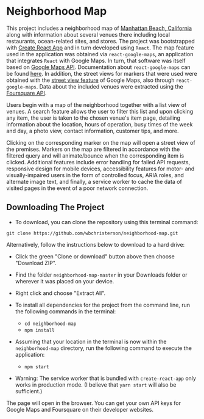 # Neighborhood Map

This project includes a neighborhood map of [Manhattan Beach, California](http://www.citymb.info/) along with information about several venues there including local restaurants, ocean-related sites, and stores. The project was bootstrapped with [Create React App](https://github.com/facebookincubator/create-react-app) and in turn developed using `React`. The map feature used in the application was obtained via `react-google-maps`, an application that integrates `React` with Google Maps. In turn, that software was itself based on [Google Maps API](https://developers.google.com/maps/). Documentation about `react-google-maps` can be found [here](https://github.com/tomchentw/react-google-maps). In addition, the street views for markers that were used were obtained with the [street view feature](https://developers.google.com/maps/documentation/javascript/streetview) of Google Maps, also through `react-google-maps`. Data about the included venues were extracted using the [Foursquare API](https://developer.foursquare.com/).

Users begin with a map of the neighborhood together with a list view of venues. A search feature allows the user to filter this list and upon clicking any item, the user is taken to the chosen venue's item page, detailing information about the location, hours of operation, busy times of the week and day, a photo view, contact information, customer tips, and more.

Clicking on the corresponding marker on the map will open a street view of the premises. Markers on the map are filtered in accordance with the filtered query and will animate/bounce when the corresponding item is clicked. Additional features include error handling for failed API requests, responsive design for mobile devices, accessibility features for motor- and visually-impaired users in the form of controlled focus, ARIA roles, and alternate image text, and finally, a service worker to cache the data of visited pages in the event of a poor network connection.

## Downloading The Project

* To download, you can clone the repository using this terminal command:
```
git clone https://github.com/wbchristerson/neighborhood-map.git
```

Alternatively, follow the instructions below to download to a hard drive:
* Click the green "Clone or download" button above then choose "Download ZIP".
* Find the folder `neighborhood-map-master` in your Downloads folder or wherever it was placed on your device.
* Right click and choose "Extract All".

* To install all dependencies for the project from the command line, run the following commands in the terminal:
    - `cd neighborhood-map`
    - `npm install`
* Assuming that your location in the terminal is now within the `neighborhood-map` directory, run the following command to execute the application:
    - `npm start`
* Warning: The service worker that is bundled with `create-react-app` only works in production mode.
(I believe that `yarn start` will also be sufficient.)

The page will open in the browser. You can get your own API keys for Google Maps and Foursquare on their developer websites.
